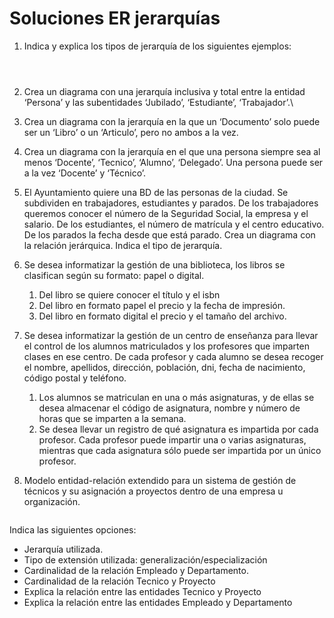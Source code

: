 # Soluciones ER jerarquías

1. Indica y explica los tipos de jerarquía de los siguientes ejemplos:

<figure><img src="https://lh3.googleusercontent.com/qOx-6GSXuSSBZnJlk09_K8ywwqrUwNC6xjgYLOnCyGfpu4tVrSQlVhx18plB49vy-_3Qi1aOUZ9HWWvPOQx5AjQVGrHwdaxJOupawQvIO0NNcKqeFk3zkitwF1goTSl7KwTO14JM1P9c0RilSgVG5w" alt=""><figcaption></figcaption></figure>

<figure><img src="https://lh6.googleusercontent.com/lsbsmmK7VHF4gsy7yf8Vq2M4kPQ7_F1WGvPAWN_5cpYwr4krp8XXrxDXqkK49JW7Z7sYXkmpGUgjlOwWUVu_BK_wWB-gnNYjVQ6PoId863MGKc6U04uYbiDQSZim6Cwyz6U5or2EB-LLHFrbltoOMw" alt=""><figcaption></figcaption></figure>

<figure><img src="https://lh6.googleusercontent.com/zRxq6Z2j_j4b_caPMVvSWRH2qOXvGO_2hMLmM90NOJEuqj9I-gd3vyM_niQklOazo8nuLaicsMoorDUfy7seuCD_nW64oJJcZygSiNCpHpxKAYgVsyOuv2mUuwkWUyfFQTDn9a08ueFgLIR12XiaxQ" alt=""><figcaption></figcaption></figure>

2. Crea un diagrama con una jerarquía inclusiva y total entre la entidad ‘Persona’ y las subentidades ‘Jubilado’, ‘Estudiante’, ‘Trabajador’.\

3. Crea un diagrama con la jerarquía en la que un ‘Documento’ solo puede ser un ‘Libro’ o un ‘Articulo’, pero no ambos a la vez.
4. Crea un diagrama con la jerarquía en el que una persona siempre sea al menos ‘Docente’, ‘Tecnico’, ‘Alumno’, ‘Delegado’. Una persona puede ser a la vez ‘Docente’ y ‘Técnico’.
5. El Ayuntamiento quiere una BD de las personas de la ciudad. Se subdividen en  trabajadores, estudiantes y parados. De los trabajadores queremos conocer el número de la Seguridad Social, la empresa y el salario. De los estudiantes, el número de matrícula y el centro educativo. De los parados la fecha desde que está parado. Crea un diagrama con la relación jerárquica. Indica el tipo de jerarquía.
6. Se desea informatizar la gestión de una biblioteca, los libros se clasifican según su formato: papel o digital.&#x20;
   1. Del libro se quiere conocer el título y el isbn
   2. Del libro en formato papel el precio y la fecha de impresión.
   3. Del libro en formato digital el precio y el tamaño del archivo.
7. Se desea informatizar la gestión de un centro de enseñanza para llevar el control de los alumnos matriculados y los profesores que imparten clases en ese centro. De cada profesor y cada alumno se desea recoger el nombre, apellidos, dirección, población, dni, fecha de nacimiento, código postal y teléfono.
   1. Los alumnos se matriculan en una o más asignaturas, y de ellas se desea almacenar el código de asignatura, nombre y número de horas que se imparten a la semana.
   2. Se desea llevar un registro de qué asignatura es impartida por cada profesor. Cada profesor puede impartir una o varias asignaturas, mientras que cada asignatura sólo puede ser impartida por un único profesor.
8. Modelo entidad-relación extendido para un sistema de gestión de técnicos y su asignación a proyectos dentro de una empresa u organización.

<figure><img src="https://lh6.googleusercontent.com/8-ENbdBmoALb9jboO1QT9s0CMHBSiuHNPiAMlHCV0zXryccZojyWlSmw6Lg92ZNPECCQnJJNcpYEGCXp2UCRRvqqWituoHdhG3Ep_oWlRvp5lN1w9CVXvGh0OF0OMQIHcAfk3uVQ2xirdYWDMZFc_A" alt=""><figcaption></figcaption></figure>

Indica las siguientes opciones:

* Jerarquía utilizada.
* Tipo de extensión utilizada: generalización/especialización
* Cardinalidad de la relación Empleado y Departamento.
* Cardinalidad de la relación Tecnico y Proyecto
* Explica la relación entre las entidades Tecnico y Proyecto
* Explica la relación entre las entidades Empleado y Departamento
